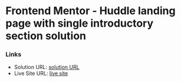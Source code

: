 # Frontend Mentor - Huddle landing page with single introductory section solution

### Links

- Solution URL: [solution URL](https://github.com/Siddhantkhot/Huddle-landing-page/)
- Live Site URL: [live site](https://siddhantkhot.github.io/Huddle-landing-page/)

